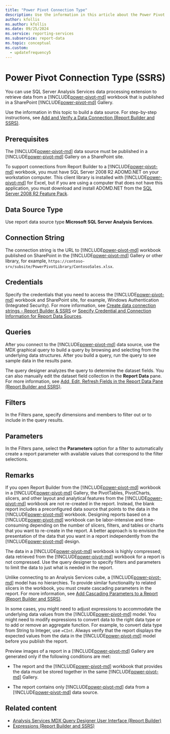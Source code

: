 ```yaml
---
title: "Power Pivot Connection Type"
description: Use the information in this article about the Power Pivot connection type to learn how to build a data source.
author: kfollis
ms.author: kfollis
ms.date: 09/25/2024
ms.service: reporting-services
ms.subservice: report-data
ms.topic: conceptual
ms.custom:
  - updatefrequency5
---
```

# Power Pivot Connection Type (SSRS)
  You can use SQL Server Analysis Services data processing extension to retrieve data from a [!INCLUDE[power-pivot-md](../../includes/power-pivot-md.md)] workbook that is published in a SharePoint [!INCLUDE[power-pivot-md](../../includes/power-pivot-md.md)] Gallery.  
  
 Use the information in this topic to build a data source. For step-by-step instructions, see [Add and Verify a Data Connection &#40;Report Builder and SSRS&#41;](../../reporting-services/report-data/add-and-verify-a-data-connection-report-builder-and-ssrs.md).  
  
## Prerequisites  
 The [!INCLUDE[power-pivot-md](../../includes/power-pivot-md.md)] data source must be published in a [!INCLUDE[power-pivot-md](../../includes/power-pivot-md.md)] Gallery on a SharePoint site.  
  
 To support connections from Report Builder to a [!INCLUDE[power-pivot-md](../../includes/power-pivot-md.md)] workbook, you must have SQL Server 2008 R2 ADOMD.NET on your workstation computer. This client library is installed with [!INCLUDE[power-pivot-md](../../includes/power-pivot-md.md)] for Excel, but if you are using a computer that does not have this application, you must download and install ADOMD.NET from the [SQL Server 2008 R2 Feature Pack](https://www.microsoft.com/download/details.aspx?id=44272).  
  
## Data Source Type  
 Use report data source type **Microsoft SQL Server Analysis Services**.  
  
## Connection String  
 The connection string is the URL to [!INCLUDE[power-pivot-md](../../includes/power-pivot-md.md)] workbook published on SharePoint in the [!INCLUDE[power-pivot-md](../../includes/power-pivot-md.md)] Gallery or other library, for example, `https://contoso-srv/subsite/PowerPivotLibrary/ContosoSales.xlsx`.  
  
## Credentials  
 Specify the credentials that you need to access the [!INCLUDE[power-pivot-md](../../includes/power-pivot-md.md)] workbook and SharePoint site, for example, Windows Authentication (Integrated Security). For more information, see [Create data connection strings - Report Builder & SSRS](../../reporting-services/report-data/data-connections-data-sources-and-connection-strings-report-builder-and-ssrs.md) or [Specify Credential and Connection Information for Report Data Sources](specify-credential-and-connection-information-for-report-data-sources.md).  
  
## Queries  
 After you connect to the [!INCLUDE[power-pivot-md](../../includes/power-pivot-md.md)] data source, use the MDX graphical query to build a query by browsing and selecting from the underlying data structures. After you build a query, run the query to see sample data in the results pane.  
  
 The query designer analyzes the query to determine the dataset fields. You can also manually edit the dataset field collection in the **Report Data** pane. For more information, see [Add, Edit, Refresh Fields in the Report Data Pane &#40;Report Builder and SSRS&#41;](../../reporting-services/report-data/add-edit-refresh-fields-in-the-report-data-pane-report-builder-and-ssrs.md).  
  
## Filters  
 In the Filters pane, specify dimensions and members to filter out or to include in the query results.  
  
## Parameters  
 In the Filters pane, select the **Parameters** option for a filter to automatically create a report parameter with available values that correspond to the filter selections.  
  
## Remarks  
 If you open Report Builder from the [!INCLUDE[power-pivot-md](../../includes/power-pivot-md.md)] workbook in a [!INCLUDE[power-pivot-md](../../includes/power-pivot-md.md)] Gallery, the PivotTables, PivotCharts, slicers, and other layout and analytical features from the [!INCLUDE[power-pivot-md](../../includes/power-pivot-md.md)] workbook are not re-created in the report. Instead, the blank report includes a preconfigured data source that points to the data in the [!INCLUDE[power-pivot-md](../../includes/power-pivot-md.md)] workbook. Designing reports based on a [!INCLUDE[power-pivot-md](../../includes/power-pivot-md.md)] workbook can be labor-intensive and time-consuming depending on the number of slicers, filters, and tables or charts that you want to re-create in the report. A better approach is to envision the presentation of the data that you want in a report independently from the [!INCLUDE[power-pivot-md](../../includes/power-pivot-md.md)] design.  
  
 The data in a [!INCLUDE[power-pivot-md](../../includes/power-pivot-md.md)] workbook is highly compressed; data retrieved from the [!INCLUDE[power-pivot-md](../../includes/power-pivot-md.md)] workbook for a report is not compressed. Use the query designer to specify filters and parameters to limit the data to just what is needed in the report.  
  
 Unlike connecting to an Analysis Services cube, a [!INCLUDE[power-pivot-md](../../includes/power-pivot-md.md)] model has no hierarchies. To provide similar functionality to related slicers in the workbook, you must create cascading parameters in the report. For more information, see [Add Cascading Parameters to a Report &#40;Report Builder and SSRS&#41;](../../reporting-services/report-design/add-cascading-parameters-to-a-report-report-builder-and-ssrs.md).  
  
 In some cases, you might need to adjust expressions to accommodate the underlying data values from the [!INCLUDE[power-pivot-md](../../includes/power-pivot-md.md)] model. You might need to modify expressions to convert data to the right data type or to add or remove an aggregate function. For example, to convert data type from String to Integer, use `=CInt`. Always verify that the report displays the expected values from the data in the [!INCLUDE[power-pivot-md](../../includes/power-pivot-md.md)] model before you publish the report.  
  
 Preview images of a report in a [!INCLUDE[power-pivot-md](../../includes/power-pivot-md.md)] Gallery are generated only if the following conditions are met:  
  
-   The report and the [!INCLUDE[power-pivot-md](../../includes/power-pivot-md.md)] workbook that provides the data must be stored together in the same [!INCLUDE[power-pivot-md](../../includes/power-pivot-md.md)] Gallery.  
  
-   The report contains only [!INCLUDE[power-pivot-md](../../includes/power-pivot-md.md)] data from a [!INCLUDE[power-pivot-md](../../includes/power-pivot-md.md)] data source.  
  
## Related content

- [Analysis Services MDX Query Designer User Interface &#40;Report Builder&#41;](/previous-versions/sql/)
- [Expressions &#40;Report Builder and SSRS&#41;](../../reporting-services/report-design/expressions-report-builder-and-ssrs.md)
